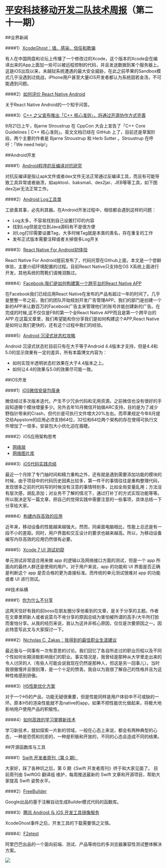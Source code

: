 # [平安科技移动开发二队技术周报](https://github.com/PaicHyperionDev/MobileDevWeekly)（第二十一期）

##业界新闻

####1）[XcodeGhost：墙、感染、信任和欺骗](http://www.leiphone.com/news/201509/Q6MWlts9zKEyX0HV.html)

有人在中国网盘和论坛上传播了一个修改过的Xcode，这个版本的Xcode会在编译出来的App上面加一些可以被远程控制的代码，并且发送数据到某个服务器上。这是iOS出现以来，未越狱系统遭遇的最大安全威胁，在此之前苹果的Sandbox模式几乎没遇到过挑战，iPhone用户甚至大量iOS开发者都认为系统固若金汤，不可能遇到问题。

####2）[如何评价 React Native Android](http://www.zhihu.com/question/35622976)

关于React Native Android的一个知乎问答。

####3）[C++ 之父宣布推出「C++ 核心准则」，将通过开源协作方式完善](http://top.jobbole.com/25256/)

9月21日上午，Bjarne Stroustrup 在 CppCon 大会上宣告了「C++ Core Guidelines  | C++ 核心准则」。英文文档已经在 GitHub 上了，目前还是草案阶段，两个主要的作者是 Bjarne Stroustrup 和 Herb Sutter 。Stroustrup 在呼吁：「We need help!」


##Android开发

####1）[Android程序的反编译对抗研究](http://www.freebuf.com/tools/76884.html)

对抗反编译是指让apk文件或者dex文件无法正常通过反编译工具，而且有可能导致工具异常或者崩溃，如apktool、baksmali、dex2jar、JEB等等工具，如下图dex2jar无法正常工作。

####2）[Android Log工具类](http://ihongqiqu.com/blog/2014/10/16/android-log/)

工欲善其事，必先利其器。在Android开发过程中，相信都会遇到这样的问题：

* Log太多，不容易找到自己设置打印的内容
* 找到Log但是定位到Java源码有不是很方便
* 对Log打印需要设置Tag，大多时候Tag就是本类的类名，存在重复的工作
* 发布正式版本需要注释或者关掉很多Log开关

####3）[React Native For Android初体验](http://www.jianshu.com/p/847a54e0c385)

React Native For Android提前发布了，代码托管在Github上面，本文是一个尝鲜体验，主要介绍环境配置的过程。目前React Native只支持在OS X系统上面进行开发，其他系统的筒靴们请掩泪飘过。

####4）[Facebook:我们是如何构建第一个跨平台的React Native APP](http://ljinkai.github.io/2015/09/21/facebook-react-native-android/?hmsr=toutiao.io&utm_medium=toutiao.io&utm_source=toutiao.io)

在Facebook我们已经应用React Native在发布的产品有超过一年的时间了。几乎是整整一年之前，我们的团队开始规划开发广告管理APP。我们的部门是创建一个新的APP来让数百万的Facebook广告主来管理他们的账号并能创建新的广告。在完成的时候,这不仅仅是FB的第一个全React Native APP而且是第一个跨平台的APP.在这篇文章里，我们希望能和你分享我们是如何构建这个APP,React Native是如何让我们更快的，还有这个过程中我们的经验。

####5）[Android 沉浸式状态栏攻略](http://blog.csdn.net/lmj623565791/article/details/48649563)

Android 沉浸式状态栏目前只有在大于等于Android 4.4版本才支持，但是4.4和5.0的显示效果有一定的差异，所有本篇博文内容为：

* 如何实现半透明状态栏效果在大于4.4版本之上。
* 如何让4.4的效果与5.0的效果尽可能一致。

##iOS开发

####1）[iOS微信安装包瘦身](https://mp.weixin.qq.com/s?__biz=MzAwNDY1ODY2OQ==&mid=207986417&idx=1&sn=77ea7d8e4f8ab7b59111e78c86ccfe66&scene=0&key=dffc561732c226510c6c6a2ae7a6c92d2f42b941e05f1e3e8624461eec866b962cf3ee5e02f2f695578cc616a6c429d2&ascene=0&uin=NTk4MzU3OTAw&devicetype=iMac+MacBookPro12%2C1+OSX+OSX+10.10.5+build(14F27)&version=11020201&pass_ticket=1IEMaQ6RFKDH5CBSqTcMjggMcTG%2FEP1%2FySQBS3DPQaTtjNPY%2BJcx8V23YHqYtG1V)

微信经过多次版本迭代，产生不少冗余代码和无用资源。之前微信也没有很好的手段知道哪个模块增量多少。另外去年10月微信开始做ARC支持，目的是为了减少野指针带来的Crash，但代价是可执行文件增大20%左右。而苹果规定今年6月提交给Appstore的应用必须支持64位，32位和64位两个架构的存在使得可执行文件增加了一倍多。安装包大小优化迫在眉睫。

####2）iOS应用架构思考 

* [网络层](http://blog.cnbluebox.com/blog/2015/05/07/architecture-ios-1/)
* [网络图片库](http://blog.cnbluebox.com/blog/2015/07/10/architecture-ios-2/)

####3）[iOS代码实践总结](http://blog.csdn.net/colorapp/article/details/48597267?url_type=39&object_type=webpage&pos=1)

最近一个月除了专门抽时间和精力重构之外，还有就是遇到需要添加功能的模块的时候，由于项目中的代码历史因素比较多，第一件干的事情往往是重构整理代码，发现很多之前的代码写的时候没有注意的事情特别多，比如全局变量乱用；方法没有层次感，胡乱添加；对业务不了解的情况下，通过打补丁的方式实现功能等等。所以我决定写一篇文章，把自己的觉得实践中需要注意的一些事项，具体总结一下分享给大家。

####4）[构建内存高效的应用](http://swift.gg/2015/09/21/building-memory-efficient-apps/)

近年来，移动设备的性能越来越强大。然而，同桌面电脑相比，性能上总还是有一段不小的差距。同时，用户界面和交互设计的要求也越来越高。所以，为移动设备编写内存高效的应用仍然很有必要。

####5）[Xcode 7 UI 测试初窥](http://mp.weixin.qq.com/s?__biz=MjM5NTIyNTUyMQ%3D%3D&hmsr=toutiao.io&idx=1&mid=210062364&sn=0e927a1364621a896c0d5d616a61b7de&utm_medium=toutiao.io&utm_source=toutiao.io)

单元测试非常适合用来做 app 的逻辑以及网络接口方面的测试，但是一个 app 所面向的最终人群还是使用的用户。对于用户来说，app 的功能和 UI 界面是否正确是判断这个 app 是否合格的更为直接标准。而传统的单元测试很难对 app 的功能或者 UI 进行测试。


##技术纵横

####1）[你为什么不分享](http://www.cnblogs.com/coffeedeveloper/p/4825177.html?hmsr=toutiao.io&utm_medium=toutiao.io&utm_source=toutiao.io)

这两天恰好有我的前boss在朋友圈分享他看到的文章，是关于分享的主题。作者在文章里把新人或者说菜鸟不肯分享的原因总结为害怕被所谓的高手/大牛所打脸而害怕分享。从我的经历来说，我认为这并非核心原因，仅仅是次要原因之一。因此特意写此文与大家探讨一下。

####2）[Nicholas C. Zakas：我得到的最佳职业生涯建议](http://blog.jobbole.com/53812/)

最近我与一同事有一次有意思的讨论。我们回忆了各自所走过的职业历程以及不同个性如何长期消极影响我们的职业。事实情况是，我曾经是那种从大学里走出来的令人讨厌的人（有些人可能会说我现在仍然是那种人，但这是另一回事儿）。当时我很傲慢并且很刻薄，是一个十足的愤青。我自以为我很了解自己的性格并且为这种性格感到骄傲。

####3）[H5性能优化方案](http://ddtalk.github.io/blog/2015/09/07/dingding-first/?hmsr=toutiao.io&utm_medium=toutiao.io&utm_source=toutiao.io)

对于一个H5的产品，功能无疑很重要，但是性能同样是用户体验中不可或缺的一环。原本H5的渲染性能就不及native的app，如果不把性能优化做起来，将极大地影响用户使用产品的积极性。

####4）[如何高效的学习掌握新技术](http://www.cnblogs.com/dotey/p/4812633.html?hmsr=toutiao.io&utm_medium=toutiao.io&utm_source=toutiao.io)

学习新技术，就如探索一片新的领域，一般在心态上来说，都会有两种典型的心态，一种是恐慌和抗拒的，一种是积极和开放的，不同的心态会造成不同的结果。

##开源函数库与工具

####1）[Swift 开发者周刊（第 0 期）](http://doswift.io/archive/0.html)

大家好，踩了各种坑之后，第 0 期《Swift 开发者周刊》终于和大家见面了。 
目前周刊由 SwiftGG 翻译组 维护，每周推送最新的 Swift 文章和开源项目，帮助大家提高 Swift 姿势水平。 

####2）[FreeBuilder](https://github.com/google/FreeBuilder?hmsr=toutiao.io&utm_medium=toutiao.io&utm_source=toutiao.io)

Google出品的基于注解自动生成Builder模式代码的函数库。

####3）[腾讯 Android 与 iOS 开发工具镜像服务](http://android-mirror.bugly.qq.com:8080/?hmsr=toutiao.io&utm_medium=toutiao.io&utm_source=toutiao.io)

XcodeGhost事件之后，开发工具的下载需要慎之又慎。

####4）[F2etest](https://github.com/alibaba/f2etest)

阿里巴巴出品的一个面向前端、测试、产品等岗位的多浏览器兼容性测试整体解决方案。

![](https://raw.githubusercontent.com/alibaba/f2etest/master/imgs/screenshot1.jpg)










